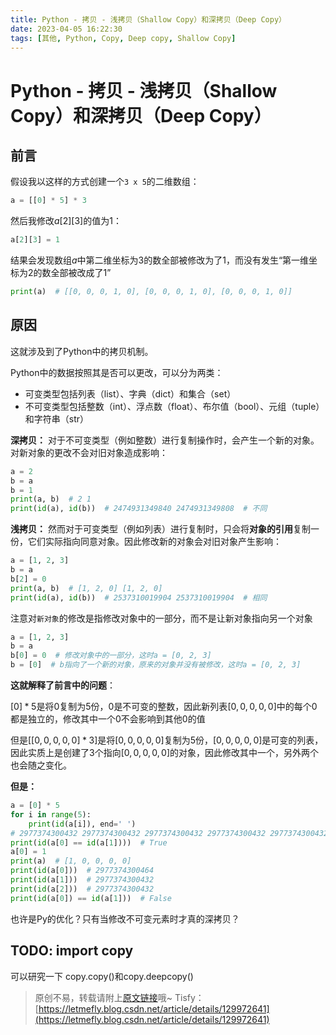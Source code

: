 ```yaml
---
title: Python - 拷贝 - 浅拷贝（Shallow Copy）和深拷贝（Deep Copy）
date: 2023-04-05 16:22:30
tags: [其他, Python, Copy, Deep copy, Shallow Copy]
---
```


# Python - 拷贝 - 浅拷贝（Shallow Copy）和深拷贝（Deep Copy）

## 前言

假设我以这样的方式创建一个```3 x 5```的二维数组：

```python
a = [[0] * 5] * 3
```

然后我修改$a[2][3]$的值为$1$：

```python
a[2][3] = 1
```

结果会发现数组$a$中第二维坐标为$3$的数全部被修改为了$1$，而没有发生“第一维坐标为$2$的数全部被改成了$1$”

```python
print(a)  # [[0, 0, 0, 1, 0], [0, 0, 0, 1, 0], [0, 0, 0, 1, 0]]
```

## 原因

这就涉及到了Python中的拷贝机制。

Python中的数据按照其是否可以更改，可以分为两类：

+ 可变类型包括列表（list）、字典（dict）和集合（set）
+ 不可变类型包括整数（int）、浮点数（float）、布尔值（bool）、元组（tuple）和字符串（str）

**深拷贝：** 对于不可变类型（例如整数）进行复制操作时，会产生一个新的对象。对新对象的更改不会对旧对象造成影响：

```python
a = 2
b = a
b = 1
print(a, b)  # 2 1
print(id(a), id(b))  # 2474931349840 2474931349808  # 不同
```

**浅拷贝：** 然而对于可变类型（例如列表）进行复制时，只会将**对象的引用**复制一份，它们实际指向同意对象。因此修改新的对象会对旧对象产生影响：

```python
a = [1, 2, 3]
b = a
b[2] = 0
print(a, b)  # [1, 2, 0] [1, 2, 0]
print(id(a), id(b))  # 2537310019904 2537310019904  # 相同
```

注意对```新对象```的修改是指修改对象中的一部分，而不是让新对象指向另一个对象

```python
a = [1, 2, 3]
b = a
b[0] = 0  # 修改对象中的一部分，这时a = [0, 2, 3]
b = [0]  # b指向了一个新的对象，原来的对象并没有被修改，这时a = [0, 2, 3]
```

**这就解释了前言中的问题**：

$[0] * 5$是将$0$复制为5份，$0$是不可变的整数，因此新列表$[0, 0, 0, 0, 0]$中的每个$0$都是独立的，修改其中一个$0$不会影响到其他$0$的值

但是$[[0, 0, 0, 0, 0] * 3]$是将$[0, 0, 0, 0, 0]$复制为5份，$[0, 0, 0, 0, 0]$是可变的列表，因此实质上是创建了$3$个指向$[0, 0, 0, 0, 0]$的对象，因此修改其中一个，另外两个也会随之变化。

**但是：**

```python
a = [0] * 5
for i in range(5):
    print(id(a[i]), end=' ')
# 2977374300432 2977374300432 2977374300432 2977374300432 2977374300432  # 完全相同！！！
print(id(a[0] == id(a[1])))  # True
a[0] = 1
print(a)  # [1, 0, 0, 0, 0]
print(id(a[0]))  # 2977374300464
print(id(a[1]))  # 2977374300432
print(id(a[2]))  # 2977374300432
print(id(a[0]) == id(a[1]))  # False
```

也许是Py的优化？只有当修改不可变元素时才真的深拷贝？

## TODO: import copy

可以研究一下 copy.copy()和copy.deepcopy()

> 原创不易，转载请附上[原文链接](https://blog.tisfy.eu.org/2023/04/05/Other-Python-Copy-DeepCopyAndShallowCopy/)哦~
> Tisfy：[https://letmefly.blog.csdn.net/article/details/129972641](https://letmefly.blog.csdn.net/article/details/129972641)
